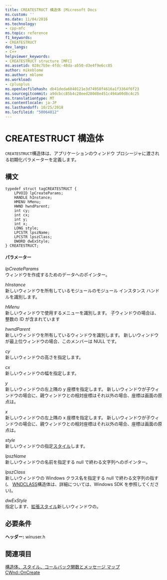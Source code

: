 ```yaml
---
title: CREATESTRUCT 構造体 |Microsoft Docs
ms.custom: ''
ms.date: 11/04/2016
ms.technology:
- cpp-mfc
ms.topic: reference
f1_keywords:
- CREATESTRUCT
dev_langs:
- C++
helpviewer_keywords:
- CREATESTRUCT structure [MFC]
ms.assetid: 028c7b5e-4fdc-48da-a550-d3e4f9e6cc85
author: mikeblome
ms.author: mblome
ms.workload:
- cplusplus
ms.openlocfilehash: db41deda6040121e3d74958f4616a1f3364f6f23
ms.sourcegitcommit: a9dcbcc85b4c28eed280d8e451c494a00d8c4c25
ms.translationtype: MT
ms.contentlocale: ja-JP
ms.lasthandoff: 10/25/2018
ms.locfileid: "50064812"
---
```

# <a name="createstruct-structure"></a>CREATESTRUCT 構造体

`CREATESTRUCT`構造体は、アプリケーションのウィンドウ プロシージャに渡される初期化パラメーターを定義します。

## <a name="syntax"></a>構文

```
typedef struct tagCREATESTRUCT {
    LPVOID lpCreateParams;
    HANDLE hInstance;
    HMENU hMenu;
    HWND hwndParent;
    int cy;
    int cx;
    int y;
    int x;
    LONG style;
    LPCSTR lpszName;
    LPCSTR lpszClass;
    DWORD dwExStyle;
} CREATESTRUCT;
```

#### <a name="parameters"></a>パラメーター

*lpCreateParams*<br/>
ウィンドウを作成するためのデータへのポインター。

*hInstance*<br/>
新しいウィンドウを所有しているモジュールのモジュール インスタンス ハンドルを識別します。

*hMenu*<br/>
新しいウィンドウで使用するメニューを識別します。 子ウィンドウの場合は、整数の ID が含まれています

*hwndParent*<br/>
新しいウィンドウを所有しているウィンドウを識別します。 新しいウィンドウが最上位ウィンドウの場合、このメンバーは NULL です。

*cy*<br/>
新しいウィンドウの高さを指定します。

*cx*<br/>
新しいウィンドウの幅を指定します。

*y*<br/>
新しいウィンドウの左上隅の y 座標を指定します。 新しいウィンドウが子ウィンドウの場合に、親ウィンドウとの相対座標はそれ以外の場合、座標は画面の原点は。

*x*<br/>
新しいウィンドウの左上隅の x 座標を指定します。 新しいウィンドウが子ウィンドウの場合に、親ウィンドウとの相対座標はそれ以外の場合、座標は画面の原点は。

*style*<br/>
新しいウィンドウの指定[スタイル](../../mfc/reference/styles-used-by-mfc.md)します。

*lpszName*<br/>
新しいウィンドウの名前を指定する null で終わる文字列へのポインター。

*lpszClass*<br/>
新しいウィンドウの Windows クラス名を指定する null で終わる文字列の指す (、 [WNDCLASS](https://msdn.microsoft.com/library/windows/desktop/ms633576)構造体は、詳細については、Windows SDK を参照してください)。

*dwExStyle*<br/>
指定します、[拡張スタイル](../../mfc/reference/styles-used-by-mfc.md#extended-window-styles)新しいウィンドウの。

## <a name="requirements"></a>必要条件

**ヘッダー:** winuser.h

## <a name="see-also"></a>関連項目

[構造体、スタイル、コールバック関数とメッセージ マップ](../../mfc/reference/structures-styles-callbacks-and-message-maps.md)<br/>
[CWnd::OnCreate](../../mfc/reference/cwnd-class.md#oncreate)

